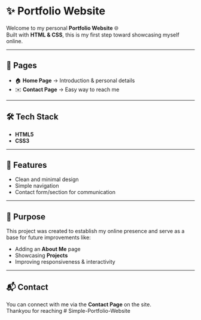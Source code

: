 # ✨ Portfolio Website

Welcome to my personal **Portfolio Website** 🌐  
Built with **HTML & CSS**, this is my first step toward showcasing myself online.  

---

## 📖 Pages
- 🏠 **Home Page** → Introduction & personal details  
- ✉️ **Contact Page** → Easy way to reach me  

---

## 🛠️ Tech Stack
- **HTML5**  
- **CSS3**  

---

## 🌟 Features
- Clean and minimal design  
- Simple navigation  
- Contact form/section for communication  

---

## 🎯 Purpose
This project was created to establish my online presence and serve as a base for future improvements like:
- Adding an **About Me** page  
- Showcasing **Projects**  
- Improving responsiveness & interactivity  

---

## 📬 Contact
You can connect with me via the **Contact Page** on the site.  
Thankyou for reaching # Simple-Portfolio-Website
